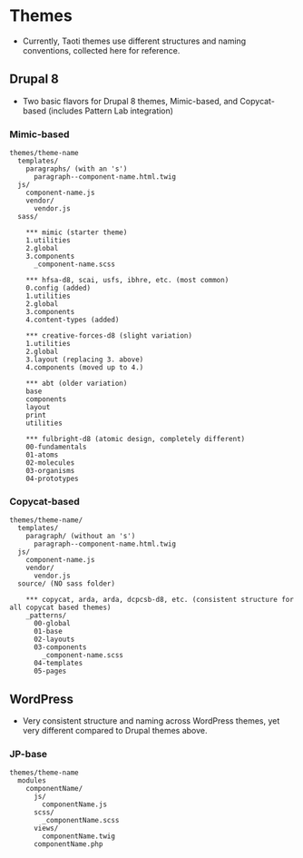 # Themes
* Currently, Taoti themes use different structures and naming conventions, collected here for reference.

## Drupal 8
* Two basic flavors for Drupal 8 themes, Mimic-based, and Copycat-based (includes Pattern Lab integration)

### Mimic-based
```
themes/theme-name
  templates/
    paragraphs/ (with an 's')
      paragraph--component-name.html.twig
  js/
    component-name.js
    vendor/
      vendor.js
  sass/

    *** mimic (starter theme)
    1.utilities
    2.global
    3.components
      _component-name.scss

    *** hfsa-d8, scai, usfs, ibhre, etc. (most common)
    0.config (added)
    1.utilities
    2.global
    3.components
    4.content-types (added)

    *** creative-forces-d8 (slight variation)
    1.utilities
    2.global
    3.layout (replacing 3. above)
    4.components (moved up to 4.)

    *** abt (older variation)
    base
    components
    layout
    print
    utilities

    *** fulbright-d8 (atomic design, completely different)
    00-fundamentals
    01-atoms
    02-molecules
    03-organisms
    04-prototypes
```

### Copycat-based
```
themes/theme-name/
  templates/
    paragraph/ (without an 's')
      paragraph--component-name.html.twig
  js/
    component-name.js
    vendor/
      vendor.js
  source/ (NO sass folder)

    *** copycat, arda, arda, dcpcsb-d8, etc. (consistent structure for all copycat based themes)
    _patterns/
      00-global
      01-base
      02-layouts
      03-components
        _component-name.scss
      04-templates
      05-pages
```

## WordPress
* Very consistent structure and naming across WordPress themes, yet very different compared to Drupal themes above.

### JP-base
```
themes/theme-name
  modules
    componentName/    
      js/
        componentName.js
      scss/
        _componentName.scss
      views/
        componentName.twig
      componentName.php
```
